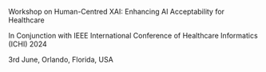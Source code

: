 Workshop on Human-Centred XAI: Enhancing AI Acceptability for Healthcare

In Conjunction with IEEE International Conference of Healthcare Informatics (ICHI) 2024

3rd June, Orlando, Florida, USA
